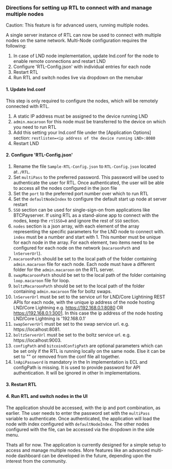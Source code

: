 ### Directions for setting up RTL to connect with and manage multiple nodes

Caution: This feature is for advanced users, running multiple nodes.

A single server instance of RTL can now be used to connect with multiple nodes on the same network. Multi-Node configuration requires the following:
1. In case of LND node implementation, update lnd.conf for the node to enable remote connections and restart LND
2. Configure 'RTL-Config.json' with individual entries for each node
3. Restart RTL
4. Run RTL and switch nodes live via dropdown on the menubar

#### 1. Update lnd.conf
This step is only required to configure the nodes, which will be remotely connected with RTL.
1. A static IP address must be assigned to the device running LND
2. `admin.macaroon` for this node must be transferred to the device on which you need to run RTL
3. Add this setting your lnd.conf file under the [Application Options] section: `restlisten=<ip address of the device running LND>:8080`
4. Restart LND

#### 2. Configure 'RTL-Config.json'
1. Rename the file `Sample-RTL-Config.json` to `RTL-Config.json` located at`./RTL`.
2. Set `multiPass` to the preferred password. This password will be used to authenticate the user for RTL. Once authenticated, the user will be able to access all the nodes configured in the json file
3. Set the `port` to the preferred port number over which to run RTL
4. Set the `defaultNodeIndex` to configure the default start up node at server restart
5. `SSO` section can be used for single-sign-on from applications like BTCPayserver. If using RTL as a stand-alone app to connect with the nodes, keep the `rtlSSO=0` and ignore the rest of `SSO` section.
6. `nodes` section is a json array, with each element of the array representing the specific parameters for the LND node to connect with. `index` must be a number and start with 1. This number must be unique for each node in the array. For each element, two items need to be configured for each node on the network (`macaroonPath` and `lnServerUrl`).
7. `macaroonPath` should be set to the local path of the folder containing `admin.macaroon` file for each node. Each node must have a different folder for the `admin.macaroon` on the RTL server.
8. `swapMacaroonPath` should be set to the local path of the folder containing `loop.macaroon` file for loop.
9. `boltzMacaroonPath` should be set to the local path of the folder containing `admin.macaroon` file for boltz swaps.
10. `lnServerUrl` must be set to the service url for LND/Core Lightining REST APIs for each node, with the unique ip address of the node hosting LND/Core Lightning e.g. https://192.168.0.1:8080 OR https://192.168.0.1:3001. In this case the ip address of the node hosting LND/Core Lightning is '192.168.0.1'
11. `swapServerUrl` must be set to the swap service url. e.g. https://localhost:8081.
12. `boltzServerUrl` must be set to the boltz service url. e.g. https://localhost:9003.
13. `configPath` and `bitcoindConfigPath` are optional parameters which can be set only if the RTL is running locally on the same node. Else it can be set to "" or removed from the conf file all together.
14. `lnApiPassword` is mandatory in the ln implementation is ECL and configPath is missing. It is used to provide password for API authentication. It will be ignored in other ln implementations.

#### 3. Restart RTL

#### 4. Run RTL and switch nodes in the UI
The application should be accessed, with the ip and port combination, as earlier. The user needs to enter the password set with the `multiPass` variable to authenticate. Once authenticated, the application will load the node with index configured with `defaultNodeIndex`. The other nodes configured with the file, can be accessed via the dropdown in the side menu.

Thats all for now.
The application is currently designed for a simple setup to access and manage multiple nodes.
More features like an advanced multi-node dashboard can be developed in the future, depending upon the interest from the community.
